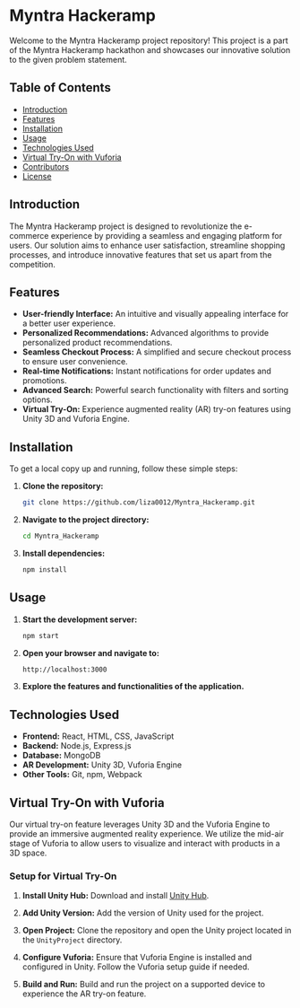 
# Myntra Hackeramp

Welcome to the Myntra Hackeramp project repository! This project is a part of the Myntra Hackeramp hackathon and showcases our innovative solution to the given problem statement.

## Table of Contents

- [Introduction](#introduction)
- [Features](#features)
- [Installation](#installation)
- [Usage](#usage)
- [Technologies Used](#technologies-used)
- [Virtual Try-On with Vuforia](#virtual-try-on-with-vuforia)
- [Contributors](#contributors)
- [License](#license)

## Introduction

The Myntra Hackeramp project is designed to revolutionize the e-commerce experience by providing a seamless and engaging platform for users. Our solution aims to enhance user satisfaction, streamline shopping processes, and introduce innovative features that set us apart from the competition.

## Features

- **User-friendly Interface:** An intuitive and visually appealing interface for a better user experience.
- **Personalized Recommendations:** Advanced algorithms to provide personalized product recommendations.
- **Seamless Checkout Process:** A simplified and secure checkout process to ensure user convenience.
- **Real-time Notifications:** Instant notifications for order updates and promotions.
- **Advanced Search:** Powerful search functionality with filters and sorting options.
- **Virtual Try-On:** Experience augmented reality (AR) try-on features using Unity 3D and Vuforia Engine.

## Installation

To get a local copy up and running, follow these simple steps:

1. **Clone the repository:**
    ```sh
    git clone https://github.com/liza0012/Myntra_Hackeramp.git
    ```

2. **Navigate to the project directory:**
    ```sh
    cd Myntra_Hackeramp
    ```

3. **Install dependencies:**
    ```sh
    npm install
    ```

## Usage

1. **Start the development server:**
    ```sh
    npm start
    ```

2. **Open your browser and navigate to:**
    ```sh
    http://localhost:3000
    ```

3. **Explore the features and functionalities of the application.**

## Technologies Used

- **Frontend:** React, HTML, CSS, JavaScript
- **Backend:** Node.js, Express.js
- **Database:** MongoDB
- **AR Development:** Unity 3D, Vuforia Engine
- **Other Tools:** Git, npm, Webpack

## Virtual Try-On with Vuforia

Our virtual try-on feature leverages Unity 3D and the Vuforia Engine to provide an immersive augmented reality experience. We utilize the mid-air stage of Vuforia to allow users to visualize and interact with products in a 3D space.

### Setup for Virtual Try-On

1. **Install Unity Hub:** Download and install [Unity Hub](https://unity3d.com/get-unity/download).

2. **Add Unity Version:** Add the version of Unity used for the project.

3. **Open Project:** Clone the repository and open the Unity project located in the `UnityProject` directory.

4. **Configure Vuforia:** Ensure that Vuforia Engine is installed and configured in Unity. Follow the Vuforia setup guide if needed.

5. **Build and Run:** Build and run the project on a supported device to experience the AR try-on feature.

